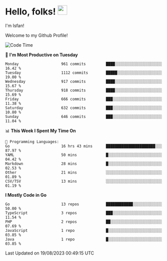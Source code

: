 # Hello, folks! <img src="https://raw.githubusercontent.com/MartinHeinz/MartinHeinz/master/wave.gif" width="30px" height="30px" />

I'm Isfan!

Welcome to my Github Profile!

<!--START_SECTION:waka-->
![Code Time](http://img.shields.io/badge/Code%20Time-2%2C781%20hrs%2037%20mins-blue)

📅 **I'm Most Productive on Tuesday** 

```text
Monday                   961 commits         ████░░░░░░░░░░░░░░░░░░░░░   16.42 % 
Tuesday                  1112 commits        █████░░░░░░░░░░░░░░░░░░░░   19.00 % 
Wednesday                917 commits         ████░░░░░░░░░░░░░░░░░░░░░   15.67 % 
Thursday                 918 commits         ████░░░░░░░░░░░░░░░░░░░░░   15.69 % 
Friday                   666 commits         ███░░░░░░░░░░░░░░░░░░░░░░   11.38 % 
Saturday                 632 commits         ███░░░░░░░░░░░░░░░░░░░░░░   10.80 % 
Sunday                   646 commits         ███░░░░░░░░░░░░░░░░░░░░░░   11.04 % 
```


📊 **This Week I Spent My Time On** 

```text
💬 Programming Languages: 
Go                       16 hrs 43 mins      ██████████████████████░░░   87.97 % 
YAML                     50 mins             █░░░░░░░░░░░░░░░░░░░░░░░░   04.42 % 
Markdown                 28 mins             █░░░░░░░░░░░░░░░░░░░░░░░░   02.53 % 
Other                    21 mins             ░░░░░░░░░░░░░░░░░░░░░░░░░   01.89 % 
CSV/TSV                  13 mins             ░░░░░░░░░░░░░░░░░░░░░░░░░   01.19 % 
```

**I Mostly Code in Go** 

```text
Go                       13 repos            ████████████░░░░░░░░░░░░░   50.00 % 
TypeScript               3 repos             ███░░░░░░░░░░░░░░░░░░░░░░   11.54 % 
PHP                      2 repos             ██░░░░░░░░░░░░░░░░░░░░░░░   07.69 % 
JavaScript               1 repo              █░░░░░░░░░░░░░░░░░░░░░░░░   03.85 % 
Java                     1 repo              █░░░░░░░░░░░░░░░░░░░░░░░░   03.85 % 
```




 Last Updated on 19/08/2023 00:49:15 UTC
<!--END_SECTION:waka-->

<!--
**isfanazha/isfanazha** is a ✨ _special_ ✨ repository because its `README.md` (this file) appears on your GitHub profile.

Here are some ideas to get you started:

- 🔭 I’m currently working on ...
- 🌱 I’m currently learning ...
- 👯 I’m looking to collaborate on ...
- 🤔 I’m looking for help with ...
- 💬 Ask me about ...
- 📫 How to reach me: ...
- 😄 Pronouns: ...
- ⚡ Fun fact: ...
-->

